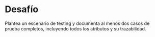 # Desafío

Plantea un escenario de testing y documenta al menos dos casos de prueba completos, incluyendo todos los atributos y su trazabilidad.
